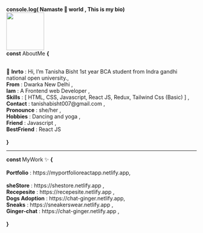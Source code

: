 <b>console.log( Namaste 🙏 world , This is my bio)</b>  
<img src="https://cdnl.iconscout.com/lottie/premium/thumb/happy-robot-say-hai-5665357-4729052.gif" width="100" alt /> </br>
<b>const</b> AboutMe  <b> { </b> </br>

</br>
 👋 <b>Inrto</b>  :  Hi, I’m Tanisha Bisht 1st year BCA student from Indra gandhi national open university., </br>
  <b>From</b>  :  Dwarka New Delhi , </br>
   <b>Iam</b>    :  A Frontend web Developer ,</br>
   <b>Skills</b>  :  [  HTML, CSS, Javascript, React JS, Redux, Tailwind Css (Basic)  ] ,</br>
   <b>Contact</b>  :  tanishabisht007@gmail.com ,</br>
   <b>Pronounce</b> :  she/her ,</br>
   <b>Hobbies</b> :  Dancing and yoga ,</br>
   <b>Friend</b>   :  Javascript ,</br>
   <b>BestFriend</b> : React JS
 </br>
 </br>
 <b> } </b>
 <hr>
  <b> const </b> MyWork ✨ <b> { </b> </br> 
  </br>
 <b>Portfolio</b>     : https://myportfolioreactapp.netlify.app,</br>
 </br>
 <b>sheStore</b>      : https://shestore.netlify.app ,</br>
 <b>Recepesite</b>    : https://recepesite.netlify.app ,</br>
 <b>Dogs Adoption</b> : https://chat-ginger.netlify.app, </br>
 <b>Sneaks</b>        : https://sneakerswear.netlify.app ,</br>
 <b>Ginger-chat</b>        : https://chat-ginger.netlify.app ,</br>
 </br>
 <b> } </b>
 

  

